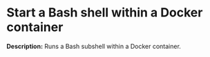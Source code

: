 # Start a Bash shell within a Docker container

**Description:** Runs a Bash subshell within a Docker container.

